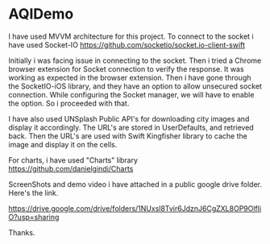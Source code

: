 # AQIDemo

I have used MVVM architecture for this project.
To connect to the socket i have used Socket-IO   https://github.com/socketio/socket.io-client-swift

Initially i was facing issue in connecting to the socket. Then i tried a Chrome browser extension for Socket connection to verify the response. It was working as expected in the browser extension.
Then i have gone through the SocketIO-iOS library, and they have an option to allow unsecured socket connection. While configuring the Socket manager, we will have to enable the option. So i proceeded with that.


I have also used UNSplash Public API's for downloading city images and display it accordingly. The URL's are stored in UserDefaults, and retrieved back. Then the URL's are used with Swift Kingfisher library to cache the image and display it on the cells.

For charts, i have used "Charts" library  https://github.com/danielgindi/Charts

ScreenShots and demo video i have attached in a public google drive folder. Here's the link.


https://drive.google.com/drive/folders/1NUxsl8Tvir6JdznJ6CgZXL8OP9OlfliO?usp=sharing


Thanks.

